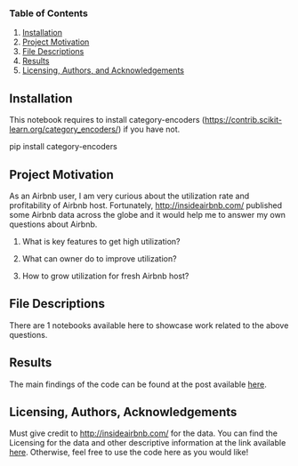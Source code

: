 ### Table of Contents

1. [Installation](#installation)
2. [Project Motivation](#motivation)
3. [File Descriptions](#files)
4. [Results](#results)
5. [Licensing, Authors, and Acknowledgements](#licensing)

## Installation <a name="installation"></a>

This notebook requires to install category-encoders (https://contrib.scikit-learn.org/category_encoders/) if you have not.

pip install category-encoders

## Project Motivation<a name="motivation"></a>

As an Airbnb user, I am very curious about the utilization rate and profitability of Airbnb host. Fortunately, http://insideairbnb.com/ published some Airbnb data across the globe and it would help me to answer my own questions about Airbnb.

1.  What is key features to get high utilization?
 
 2. What can owner do to improve utilization?
 
 3. How to grow utilization for fresh Airbnb host?

## File Descriptions <a name="files"></a>

There are 1 notebooks available here to showcase work related to the above questions.

## Results<a name="results"></a>

The main findings of the code can be found at the post available [here](https:https://bmen689.medium.com/how-to-maximize-utilization-of-your-airbnb-e17850344854).

## Licensing, Authors, Acknowledgements<a name="licensing"></a>

Must give credit to http://insideairbnb.com/ for the data.  You can find the Licensing for the data and other descriptive information at the link available [here](http://insideairbnb.com/about.html#disclaimers).  Otherwise, feel free to use the code here as you would like! 
